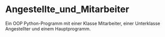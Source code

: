 # Angestellte_und_Mitarbeiter
Ein OOP Python-Programm mit einer Klasse Mitarbeiter, einer Unterklasse Angestellter und einem Hauptprogramm.
